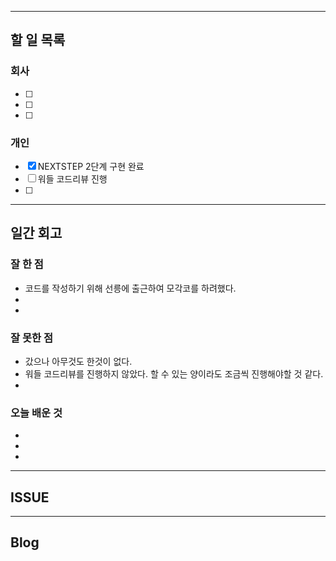 ----------------------
## 할 일 목록

### 회사
- [ ] 
- [ ] 
- [ ] 

### 개인
- [x] NEXTSTEP 2단계 구현 완료
- [ ] 워들 코드리뷰 진행
- [ ] 
----------------------------------------------
## 일간 회고

### 잘 한 점
- 코드를 작성하기 위해 선릉에 출근하여 모각코를 하려했다.
- 
- 

### 잘 못한 점
- 갔으나 아무것도 한것이 없다.
- 워들 코드리뷰를 진행하지 않았다. 할 수 있는 양이라도 조금씩 진행해야할 것 같다.
- 

### 오늘 배운 것
- 
- 
- 


----------------------------------
## ISSUE





----------------------------------
## Blog
